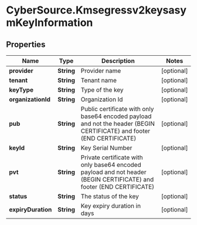 # CyberSource.Kmsegressv2keysasymKeyInformation

## Properties
Name | Type | Description | Notes
------------ | ------------- | ------------- | -------------
**provider** | **String** | Provider name  | [optional] 
**tenant** | **String** | Tenant name  | [optional] 
**keyType** | **String** | Type of the key  | [optional] 
**organizationId** | **String** | Organization Id  | [optional] 
**pub** | **String** | Public certificate with only base64 encoded payload and not the header (BEGIN CERTIFICATE) and footer (END CERTIFICATE)  | [optional] 
**keyId** | **String** | Key Serial Number  | [optional] 
**pvt** | **String** | Private certificate with only base64 encoded payload and not header (BEGIN CERTIFICATE) and footer (END CERTIFICATE)  | [optional] 
**status** | **String** | The status of the key  | [optional] 
**expiryDuration** | **String** | Key expiry duration in days  | [optional] 


